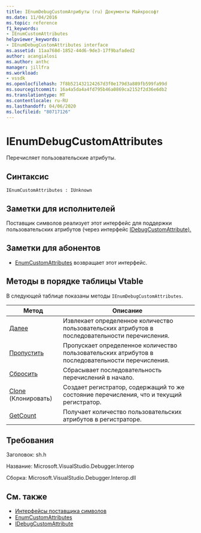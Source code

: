 ```yaml
---
title: IEnumDebugCustomАтрибуты (ru) Документы Майкрософт
ms.date: 11/04/2016
ms.topic: reference
f1_keywords:
- IEnumCustomAttributes
helpviewer_keywords:
- IEnumDebugCustomAttributes interface
ms.assetid: 11aa768d-1852-44d6-9de3-17f9bafaded2
author: acangialosi
ms.author: anthc
manager: jillfra
ms.workload:
- vssdk
ms.openlocfilehash: 7f8b521432124267d3f0e179d3a889fb599fa99d
ms.sourcegitcommit: 16a4a5da4a4fd795b46a0869ca2152f2d36e6db2
ms.translationtype: MT
ms.contentlocale: ru-RU
ms.lasthandoff: 04/06/2020
ms.locfileid: "80717126"
---
```

# <a name="ienumdebugcustomattributes"></a>IEnumDebugCustomAttributes
Перечисляет пользовательские атрибуты.

## <a name="syntax"></a>Синтаксис

```
IEnumCustomAttributes : IUnknown
```

## <a name="notes-for-implementers"></a>Заметки для исполнителей
 Поставщик символов реализует этот интерфейс для поддержки пользовательских атрибутов (через интерфейс [IDebugCustomAttribute).](../../../extensibility/debugger/reference/idebugcustomattribute.md)

## <a name="notes-for-callers"></a>Заметки для абонентов
- [EnumCustomAttributes](../../../extensibility/debugger/reference/idebugcustomattributequery2-enumcustomattributes.md) возвращает этот интерфейс.

## <a name="methods-in-vtable-order"></a>Методы в порядке таблицы Vtable
 В следующей таблице показаны методы `IEnumDebugCustomAttributes`.

|Метод|Описание|
|------------|-----------------|
|[Далее](../../../extensibility/debugger/reference/ienumdebugcustomattributes-next.md)|Извлекает определенное количество пользовательских атрибутов в последовательности перечисления.|
|[Пропустить](../../../extensibility/debugger/reference/ienumdebugcustomattributes-skip.md)|Пропускает определенное количество пользовательских атрибутов в последовательности перечисления.|
|[Сбросить](../../../extensibility/debugger/reference/ienumdebugcustomattributes-reset.md)|Сбрасывает последовательность перечислений в начало.|
|[Clone](../../../extensibility/debugger/reference/ienumdebugcustomattributes-clone.md) (Клонировать)|Создает регистратор, содержащий то же состояние перечисления, что и текущий регистратор.|
|[GetCount](../../../extensibility/debugger/reference/ienumdebugcustomattributes-getcount.md)|Получает количество пользовательских атрибутов в регистраторе.|

## <a name="requirements"></a>Требования
 Заголовок: sh.h

 Название: Microsoft.VisualStudio.Debugger.Interop

 Сборка: Microsoft.VisualStudio.Debugger.Interop.dll

## <a name="see-also"></a>См. также
- [Интерфейсы поставщика символов](../../../extensibility/debugger/reference/symbol-provider-interfaces.md)
- [EnumCustomAttributes](../../../extensibility/debugger/reference/idebugcustomattributequery2-enumcustomattributes.md)
- [IDebugCustomAttribute](../../../extensibility/debugger/reference/idebugcustomattribute.md)
